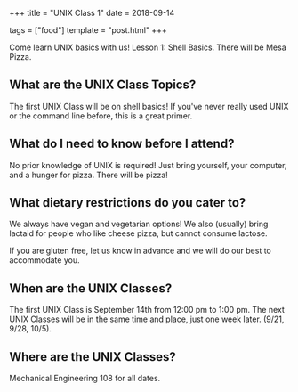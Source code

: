 +++
title = "UNIX Class 1"
date = 2018-09-14

tags = ["food"]
template = "post.html"
+++

Come learn UNIX basics with us! Lesson 1: Shell Basics. There will be Mesa Pizza. 

<!-- more -->

## What are the UNIX Class Topics?

The first UNIX Class will be on shell basics! If you've never really used UNIX or the command line before, this is a great primer.

## What do I need to know before I attend?

No prior knowledge of UNIX is required! Just bring yourself, your computer, and a hunger for pizza. There will be pizza!

## What dietary restrictions do you cater to?

We always have vegan and vegetarian options! We also (usually) bring lactaid for people who like cheese pizza, but cannot consume lactose. 

If you are gluten free, let us know in advance and we will do our best to accommodate you.

## When are the UNIX Classes?
The first UNIX Class is September 14th from 12:00 pm to 1:00 pm. The next UNIX Classes will be in the same time and place, just one week later. (9/21, 9/28, 10/5).

## Where are the UNIX Classes?
Mechanical Engineering 108 for all dates.
